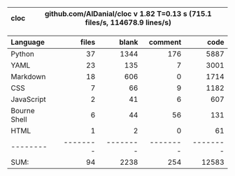 cloc|github.com/AlDanial/cloc v 1.82  T=0.13 s (715.1 files/s, 114678.9 lines/s)
--- | ---

Language|files|blank|comment|code
:-------|-------:|-------:|-------:|-------:
Python|37|1344|176|5887
YAML|23|135|7|3001
Markdown|18|606|0|1714
CSS|7|66|9|1182
JavaScript|2|41|6|607
Bourne Shell|6|44|56|131
HTML|1|2|0|61
--------|--------|--------|--------|--------
SUM:|94|2238|254|12583
